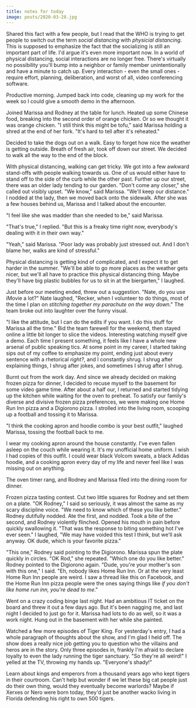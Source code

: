 ```yaml
---
title: notes for today
image: posts/2020-03-28.jpg
---
```


Shared this fact with a few people, but I read that the WHO is trying
to get people to switch out the term _social distancing_ with
_physicial distancing_.  This is supposed to emphasize the fact that
the socializing is still an important part of life.  I'd argue it's
even more important now.  In a world of physical distancing, social
interactions are no longer free.  There's virtually no possibility
you'll bump into a neighbor or family member unintentionally and have
a minute to catch up.  Every interaction - even the small ones -
require effort, planning, deliberation, and worst of all, video
conferencing software.

Productive morning.  Jumped back into code, cleaning up my work for
the week so I could give a smooth demo in the afternoon.

Joined Marissa and Rodney at the table for lunch.  Heated up some
Chinese food, breaking into the second order of orange chicken.  Or so
we thought it was orange chicken.  "I still think this might be tofu,"
said Marissa holding a shred at the end of her fork.  "It's hard to
tell after it's reheated."

Decided to take the dogs out on a walk.  Easy to forget how nice the
weather is getting outside.  Breath of fresh air, took off down our
street.  We decided to walk all the way to the end of the block.

With physical distancing, walking can get tricky.  We got into a few
awkward stand-offs with people walking towards us.  One of us would
either have to stand off to the side of the curb while the other
past.  Further up our street, there was an older lady tending to our
garden.  "Don't come any closer," she called out visibly upset.  "We
know," said Marissa.  "We'll keep our distance."  I nodded at the
lady, then we moved back onto the sidewalk.  After she was a few
houses behind us, Marissa and I talked about the encounter.

"I feel like she was madder than she needed to be," said Marissa.

"That's true," I replied.  "But this is a freaky time right now,
everybody's dealing with it in their own way."

"Yeah," said Marissa.  "Poor lady was probably just stressed out.  And
I don't blame her, walks are kind of stressful."

Physical distancing is getting kind of complicated, and I expect it to
get harder in the summer.  "We'll be able to go more places as the
weather gets nicer, but we'll all have to practice this physical
distancing thing.  Maybe they'll have big plastic bubbles for us to
sit in at the biergarten," I laughed.

Just before our meeting ended, threw out a suggestion.  "Nate, do you
use iMovie a lot?"  Nate laughed, "Recker, when I volunteer to do
things, most of the time I plan on _stitching together my parachute on
the way down_."  The team broke out into laughter over the funny
visual.

"I like the attitude, but I can do the edits if you want.  I do this
stuff for Marissa all the time."  Bid the team farewell for the
weekend, then stayed online a little bit longer to slice the videos.
Interesting watching myself give a demo.  Each time I present
something, it feels like I have a whole new arsenal of public speaking
tics.  At some point in my career, I started taking sips out of my
coffee to emphasize my point, ending just about every sentence with a
rhetorical _right?_, and I constantly shrug.  I shrug after explaining
things, I shrug after jokes, and sometimes I shrug after I shrug.

Burnt out from the work day.  And since we already decided on making
frozen pizza for dinner, I decided to recuse myself to the basement
for some video game time.  After about a half our, I returned and
started tidying up the kitchen while waiting for the oven to preheat.
To satisfy our family's diverse and divisive frozen pizza preferences,
we were making one Home Run Inn pizza and a Digiorono pizza.  I
strolled into the living room, scooping up a football and tossing it
to Marissa.

"I think the cooking apron and hoodie combo is your best outfit,"
laughed Marissa, tossing the football back to me.

I wear my cooking apron around the house constantly.  I've even fallen
asleep on the couch while wearing it.  It's my unofficial home
uniform.  I wish I had copies of this outfit.  I could wear black
Volcom sweats, a black Adidas hoodie, and a cooking apron every day of
my life and never feel like I was missing out on anything.

The oven timer rang, and Rodney and Marissa filed into the dining room
for dinner.

Frozen pizza tasting contest.  Cut two little squares for Rodney and
set them on a plate.  "OK Rodney," I said so seriously, it was almost
the same as my scary discipline voice.  "We need to know which of
these you like better."  Rodney dutifully nodded.  Ate the first, and
nodded.  Took a bite of the second, and Rodney violently flinched.
Opened his mouth in pain before quickly swallowing it.  "That was the
response to biting something hot I've ever seen."  I laughed, "We may
have voided this test I think, but we'll ask anyway.  OK dude, which
is your favorite pizza."

"This one," Rodney said pointing to the Digiorono.  Marissa spun the
plate quickly in circles.  "OK Rod," she repeated.  "Which one do you
like better."  Rodney pointed to the Digiorono again.  "Dude, you're
your mother's son with this one," I said.  "Eh, nobody likes Home Run
Inn.  Or at the very least Home Run Inn people are weird.  I saw a
thread like this on Facebook, and the Home Run Inn pizza people were
the ones saying things like _if you don't like home run inn, you're
dead to me_."

Went on a crazy coding binge last night.  Had an ambitious IT ticket
on the board and threw it out a few days ago.  But it's been nagging
me, and last night I decided to just go for it.  Marissa had lots to
do as well, so it was a work night.  Hung out in the basement with her
while she painted.

Watched a few more episodes of Tiger King.  For yesterday's entry, I
had a whole paragraph of thoughts about the show, and I'm glad I held
off.  The show does a really nice job getting you to question who the
villains and heros are in the story.  Only three episodes in, frankly
I'm afraid to declare loyalty to even the lady running the tiger
sanctuary.  "So they're all weird!" I yelled at the TV, throwing my
hands up.  "Everyone's shady!"

Learn about kings and emperors from a thousand years ago who kept
tigers in their courtroom.  Can't help but wonder if we let these big
cat people just do their own thing, would they eventually become
warlords?  Maybe if Xerxes or Nero were born today, they'd just be
another wacko living in Florida defending his right to own 500 tigers.
